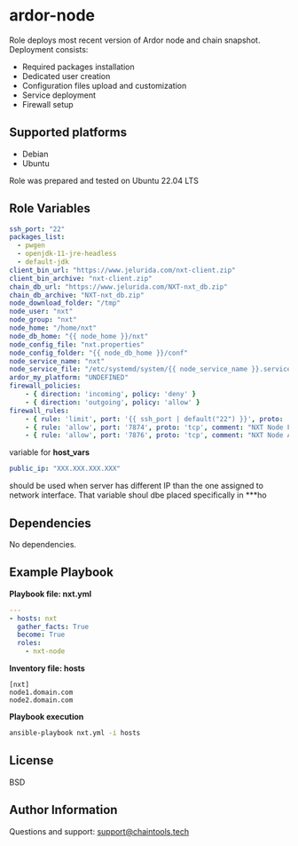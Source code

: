 ardor-node
==========

Role deploys most recent version of Ardor node and chain snapshot.
Deployment consists:
 - Required packages installation
 - Dedicated user creation
 - Configuration files upload and customization
 - Service deployment
 - Firewall setup

Supported platforms
-------------------
- Debian
- Ubuntu

Role was prepared and tested on Ubuntu 22.04 LTS

Role Variables
--------------
```yaml
ssh_port: "22"                                                           # SSH port used in firewall configuration
packages_list:                                                           # Required packages installed during deployment
  - pwgen
  - openjdk-11-jre-headless
  - default-jdk
client_bin_url: "https://www.jelurida.com/nxt-client.zip"                # URL pointing to client binaries archive
client_bin_archive: "nxt-client.zip"                                     # Name of client binaries archive file
chain_db_url: "https://www.jelurida.com/NXT-nxt_db.zip"                  # URL pointing to chain database snapshot
chain_db_archive: "NXT-nxt_db.zip"                                       # Name of chain snapshot archive file
node_download_folder: "/tmp"                                             # Folder where archives will be downloaded
node_user: "nxt"                                                         # Name of user which will run chain node
node_group: "nxt"                                                        # Name of group which will run chain node
node_home: "/home/nxt"                                                   # Home folder for node user
node_db_home: "{{ node_home }}/nxt"                                      # Location of chain database files
node_config_file: "nxt.properties"                                       # Node config file name
node_config_folder: "{{ node_db_home }}/conf"                            # Location of chain config file
node_service_name: "nxt"                                                 # Node service name
node_service_file: "/etc/systemd/system/{{ node_service_name }}.service" # Node service file location
ardor_my_platform: "UNDEFINED"                                           # Node specific platform ID; use host_vars to customize deployment
firewall_policies:                                                       # Default firewall policies
    - { direction: 'incoming', policy: 'deny' }
    - { direction: 'outgoing', policy: 'allow' }
firewall_rules:                                                          # Default firewall rules to allow node communication
    - { rule: 'limit', port: '{{ ssh_port | default("22") }}', proto: 'tcp', comment: "Secure Shell Access" }
    - { rule: 'allow', port: '7874', proto: 'tcp', comment: "NXT Node Peer Port" }
    - { rule: 'allow', port: '7876', proto: 'tcp', comment: "NXT Node API Port" }
```

variable for **host_vars**
```yaml
public_ip: "XXX.XXX.XXX.XXX"                                             # public IP of the server where node is installed
```
should be used when server has different IP than the one assigned to network interface. That variable shoul dbe placed specifically in ***ho


Dependencies
------------

No dependencies.

Example Playbook
----------------

**Playbook file: nxt.yml**
```yaml
---
- hosts: nxt
  gather_facts: True
  become: True
  roles:
    - nxt-node
```

**Inventory file: hosts**
```
[nxt]
node1.domain.com
node2.domain.com
```

**Playbook execution**
```bash
ansible-playbook nxt.yml -i hosts
```

License
-------

BSD

Author Information
------------------

Questions and support: support@chaintools.tech
